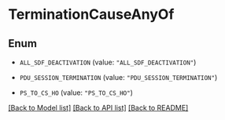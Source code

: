 # TerminationCauseAnyOf

## Enum


* `ALL_SDF_DEACTIVATION` (value: `"ALL_SDF_DEACTIVATION"`)

* `PDU_SESSION_TERMINATION` (value: `"PDU_SESSION_TERMINATION"`)

* `PS_TO_CS_HO` (value: `"PS_TO_CS_HO"`)


[[Back to Model list]](../README.md#documentation-for-models) [[Back to API list]](../README.md#documentation-for-api-endpoints) [[Back to README]](../README.md)


